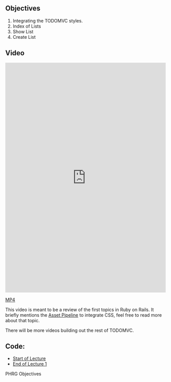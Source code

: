 ## Objectives

1. Integrating the TODOMVC styles.
2. Index of Lists
3. Show List
4. Create List

## Video

<iframe width="100%" height="720" src="https://www.youtube.com/embed/Bltz_Dz8bSw?rel=0&amp;showinfo=0" frameborder="0" allowfullscreen></iframe>

[MP4](http://learn-co-videos.s3.amazonaws.com/rails/TodoMVC-1.mp4)

This video is meant to be a review of the first topics in Ruby on Rails. It briefly mentions the [Asset Pipeline](http://guides.rubyonrails.org/asset_pipeline.html) to integrate CSS, feel free to read more about that topic.

There will be more videos building out the rest of TODOMVC.

## Code:

- [Start of Lecture](https://github.com/aviflombaum/todo-mvc-lv/tree/lecture-0)
- [End of Lecture 1](https://github.com/aviflombaum/todo-mvc-lv/tree/lecture-1)
<p data-visibility='hidden'>PHRG Objectives</p>